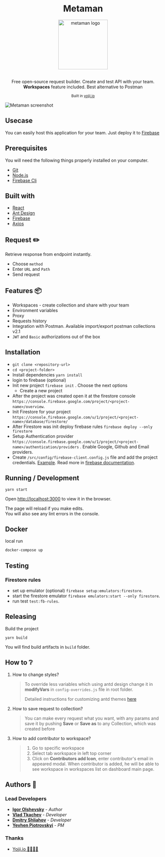 <div align="center">
<h1>Metaman</h1>
  <img src="github/undraw_shared_workspace_hwky.svg" alt="metaman logo" height="160">
  <br>
  <br>
  <p>
    Free open-source request builder. Create and test API with your team. <b>Workspaces</b> feature included. Best alternative to Postman
  </p>
  <p>
    <sub>Built in <a href="https://yojji.io">yojji.io</a>
    </sub>
  </p>
</div>

![Metaman screenshot](/github/demo_screen.png 'Screenshot')

## Usecase

You can easily host this application for your team. Just deploy it to [Firebase](https://firebase.google.com/)

## Prerequisites

You will need the following things properly installed on your computer.

- [Git](https://git-scm.com/)
- [Node.js](https://nodejs.org/)
- [Firebase Cli](https://firebase.google.com/docs/cli)

## Built with

- [React](https://ru.reactjs.org/)
- [Ant Design](https://ant.design/)
- [Firebase](https://firebase.google.com/)
- [Axios](https://github.com/axios/axios)

## Request ✏️

Retrieve response from endpoint instantly.

- Choose `method`
- Enter `URL` and `Path`
- Send request

## Features 📦

- Workspaces - create collection and share with your team
- Environment variables
- Proxy
- Requests history
- Integration with Postman. Available import/export postman collections v2.1
- `JWT` and `Basic` authorizations out of the box

## Installation

- `git clone <repository-url>`
- `cd <project-folder>`
- Install dependencies `yarn install`
- login to firebase (optional)
- Init new project `firebase init` . Choose the next options
  - Create a new project
- After the project was created open it at the firestore console `https://console.firebase.google.com/project/<project-name>/overview`.
- Init Firestore for your project `https://console.firebase.google.com/u/1/project/<project-name>/database/firestore/`
- After Firestore was init deploy firebase rules `firebase deploy --only firestore`
- Setup Authentication provider `https://console.firebase.google.com/u/1/project/<project-name>/authentication/providers` . Enable Google, Github and Email providers.
- Create `/src/config/firebase-client.config.js` file and add the project credentials. [Example](src/config/firebase-client.config.exemple.js). Read more in [firebase documentation](https://firebase.google.com/docs/web/setup).

## Running / Development

```
yarn start
```

Open [http://localhost:3000](http://localhost:3000) to view it in the browser.

The page will reload if you make edits.<br />
You will also see any lint errors in the console.

## Docker

local run

```sh
docker-compose up
```

## Testing

### Firestore rules
- set up emulator (optional) `firebase setup:emulators:firestore`.
- start the firestore emulator `firebase emulators:start --only firestore`. 
- run test `test:fb-rules`.

## Releasing

Build the project

```
yarn build
```

You will find build artifacts in `build` folder.

## How to ❔

1. How to change styles?

   > To override less variables which using antd design change it in **modifyVars** in `config-overrides.js` file in root folder.
   >
   > Detailed instructions for customizing antd themes [here](https://ant.design/docs/react/customize-theme 'Antd customization theme')

2. How to save request to collection?

   > You can make every request what you want, with any params and save it by pushing **Save** or **Save as** to any Collection, which was created before

3. How to add contributor to workspace?
   > 1. Go to specific workspace
   > 2. Select tab workspace in left top corner
   > 3. Click on **Contributors add Icon**, enter contributor's email in appeared modal. When contributor is added, he will be able to see workspace in workspaces list on dashboard main page.

## Authors 🔮

### Lead Developers

- **[Igor Olshevsky](igorolshevsky@yojji.io)** - _Author_
- **[Vlad Tkachev](vlad.tkachov@yojji.io)** - _Developer_
- **[Dmitry Shliahov](dmitryshliahov@yojji.io)** - _Developer_
- **[Yevhen Piotrovskyi](https://github.com/Piotrovskyi)** - _PM_

### Thanks

- [Yojji.io 👩‍💻👨‍💻](https://yojji.io)
